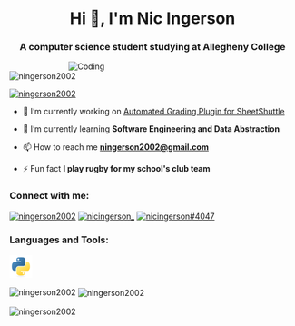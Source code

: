<h1 align="center">Hi 👋, I'm Nic Ingerson</h1>
<h3 align="center">A computer science student studying at Allegheny College</h3>
<img align="right" alt="Coding" width="400" src="https://media.giphy.com/media/qgQUggAC3Pfv687qPC/giphy.gif">


<p align="left"> <img src="https://komarev.com/ghpvc/?username=ningerson2002&label=Profile%20views&color=0e75b6&style=flat" alt="ningerson2002" /> </p>

<p align="left"> <a href="https://twitter.com/ningerson2002" target="blank"><img src="https://img.shields.io/twitter/follow/ningerson2002?logo=twitter&style=for-the-badge" alt="ningerson2002" /></a> </p>

- 🔭 I’m currently working on [Automated Grading Plugin for SheetShuttle](https://github.com/CMPSC-203-Allegheny-College-Fall-2022/automated-grading-plugin)

- 🌱 I’m currently learning **Software Engineering and Data Abstraction**

- 📫 How to reach me **ningerson2002@gmail.com**

- ⚡ Fun fact **I play rugby for my school's club team**

<h3 align="left">Connect with me:</h3>
<p align="left">
<a href="https://twitter.com/ningerson2002" target="blank"><img align="center" src="https://raw.githubusercontent.com/rahuldkjain/github-profile-readme-generator/master/src/images/icons/Social/twitter.svg" alt="ningerson2002" height="30" width="40" /></a>
<a href="https://instagram.com/nicingerson_" target="blank"><img align="center" src="https://raw.githubusercontent.com/rahuldkjain/github-profile-readme-generator/master/src/images/icons/Social/instagram.svg" alt="nicingerson_" height="30" width="40" /></a>
<a href="https://discord.gg/nicingerson#4047" target="blank"><img align="center" src="https://raw.githubusercontent.com/rahuldkjain/github-profile-readme-generator/master/src/images/icons/Social/discord.svg" alt="nicingerson#4047" height="30" width="40" /></a>
</p>

<h3 align="left">Languages and Tools:</h3>
<p align="left"> <a href="https://www.python.org" target="_blank" rel="noreferrer"> <img src="https://raw.githubusercontent.com/devicons/devicon/master/icons/python/python-original.svg" alt="python" width="40" height="40"/> </a> </p>

<p><img align="left" src="https://github-readme-stats.vercel.app/api/top-langs?username=ningerson2002&show_icons=true&locale=en&layout=compact" alt="ningerson2002" /></p>

<p>&nbsp;<img align="center" src="https://github-readme-stats.vercel.app/api?username=ningerson2002&show_icons=true&locale=en" alt="ningerson2002" /></p>

<p><img align="center" src="https://github-readme-streak-stats.herokuapp.com/?user=ningerson2002&" alt="ningerson2002" /></p>
